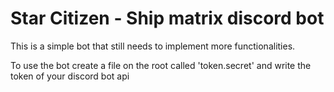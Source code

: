 # Star Citizen - Ship matrix discord bot

This is a simple bot that still needs to implement more functionalities.

To use the bot create a file on the root called 'token.secret' and write the token of your discord bot api